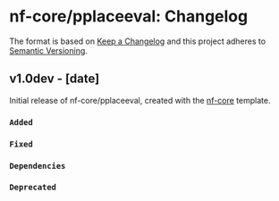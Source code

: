 # nf-core/pplaceeval: Changelog

The format is based on [Keep a Changelog](https://keepachangelog.com/en/1.0.0/)
and this project adheres to [Semantic Versioning](https://semver.org/spec/v2.0.0.html).

## v1.0dev - [date]

Initial release of nf-core/pplaceeval, created with the [nf-core](https://nf-co.re/) template.

### `Added`

### `Fixed`

### `Dependencies`

### `Deprecated`
